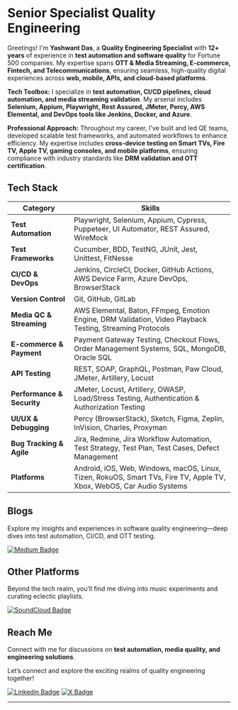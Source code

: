 # Senior Specialist Quality Engineering

Greetings! I'm **Yashwant Das**, a **Quality Engineering Specialist** with **12+ years** of experience in **test automation and software quality** for Fortune 500 companies. My expertise spans **OTT & Media Streaming, E-commerce, Fintech, and Telecommunications**, ensuring seamless, high-quality digital experiences across **web, mobile, APIs, and cloud-based platforms**.

**Tech Toolbox:** I specialize in **test automation, CI/CD pipelines, cloud automation, and media streaming validation**. My arsenal includes **Selenium, Appium, Playwright, Rest Assured, JMeter, Percy, AWS Elemental, and DevOps tools like Jenkins, Docker, and Azure**.

**Professional Approach:** Throughout my career, I've built and led QE teams, developed scalable test frameworks, and automated workflows to enhance efficiency. My expertise includes **cross-device testing on Smart TVs, Fire TV, Apple TV, gaming consoles, and mobile platforms**, ensuring compliance with industry standards like **DRM validation and OTT certification**.

## Tech Stack  

| **Category**              | **Skills**                                                                                                      |
|---------------------------|----------------------------------------------------------------------------------------------------------------|
| **Test Automation**       | Playwright, Selenium, Appium, Cypress, Puppeteer, UI Automator, REST Assured, WireMock                        |
| **Test Frameworks**       | Cucumber, BDD, TestNG, JUnit, Jest, Unittest, FitNesse                                                        |
| **CI/CD & DevOps**        | Jenkins, CircleCI, Docker, GitHub Actions, AWS Device Farm, Azure DevOps, BrowserStack                        |
| **Version Control**       | Git, GitHub, GitLab                                                                                            |
| **Media QC & Streaming**  | AWS Elemental, Baton, FFmpeg, Emotion Engine, DRM Validation, Video Playback Testing, Streaming Protocols     |
| **E-commerce & Payment**  | Payment Gateway Testing, Checkout Flows, Order Management Systems, SQL, MongoDB, Oracle SQL                   |
| **API Testing**           | REST, SOAP, GraphQL, Postman, Paw Cloud, JMeter, Artillery, Locust                                             |
| **Performance & Security**| JMeter, Locust, Artillery, OWASP, Load/Stress Testing, Authentication & Authorization Testing                   |
| **UI/UX & Debugging**     | Percy (BrowserStack), Sketch, Figma, Zeplin, InVision, Charles, Proxyman                                      |
| **Bug Tracking & Agile**  | Jira, Redmine, Jira Workflow Automation, Test Strategy, Test Plan, Test Cases, Defect Management               |
| **Platforms**             | Android, iOS, Web, Windows, macOS, Linux, Tizen, RokuOS, Smart TVs, Fire TV, Apple TV, Xbox, WebOS, Car Audio Systems |

## Blogs

Explore my insights and experiences in software quality engineering—deep dives into test automation, CI/CD, and OTT testing.

[![Medium Badge](https://img.shields.io/badge/Medium-12100E?style=for-the-badge&logo=medium&logoColor=white)](https://medium.com/@yashwant-das/)

## Other Platforms

Beyond the tech realm, you’ll find me diving into music experiments and curating eclectic playlists.

[![SoundCloud Badge](https://img.shields.io/badge/SoundCloud-FF3300?style=for-the-badge&logo=soundcloud&logoColor=white)](https://soundcloud.com/yash3x)

## Reach Me

Connect with me for discussions on **test automation, media quality, and engineering solutions**.

Let’s connect and explore the exciting realms of quality engineering together!

[![Linkedin Badge](https://img.shields.io/badge/LinkedIn-0077B5?style=for-the-badge&logo=linkedin&logoColor=white)](https://www.linkedin.com/in/yashwant-das/)
[![X Badge](https://img.shields.io/badge/X-@mypixelquest-1DA1F2?style=for-the-badge&logo=x&logoColor=white)](https://x.com/mypixelquest)

---
